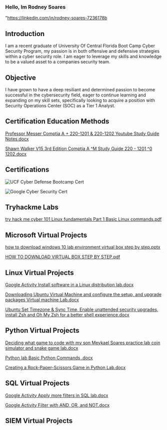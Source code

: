 ### Hello, Im Rodney Soares

"https://linkedin.com/in/rodney-soares-7236178b

## Introduction

I am a recent graduate of University Of Central Florida Boot Camp Cyber Security Program, my passion is in both offensive and defensive strategies within a cyber security role. I am eager to leverage my skills and knowledge to be a valued asset to a companies security team.

## Objective
I have grown to have a deep resiliant and determined passion to become successful in the cybersecurity field, eager to continue learning and expanding on my skill sets, specifically looking to acquire a position with Security Operations Center (SOC) as a Tier 1 Analyst.

## Certification Education Methods

[Professor Messer Comptia A + 220-1201 & 220-1202 Youtube Study Guide Notes.docx](https://github.com/user-attachments/files/21209510/Professor.Messer.Comptia.A.%2B.220-1201.220-1202.Youtube.Study.Guide.Notes.docx)

[Shawn Walker V15 3rd Edition Comptia A ^M Study Guide 220 - 1201 ^0 1202.docx](https://github.com/user-attachments/files/21309784/Shawn.Walker.V15.3rd.Edition.Comptia.A.M.Study.Guide.220.-.1201.0.1202.docx)



## Certifications

![UCF Cyber Defense Bootcamp Cert](https://github.com/user-attachments/assets/352bd6da-208a-46cf-b881-ce89f0d96ab1)


![Google Cyber Security Cert](https://github.com/user-attachments/assets/608b5ea2-081a-4d5e-9ab3-34f5092a8f9c)



## Tryhackme Labs

[try hack me cyber 101 Linux fundamentals Part 1 Basic Linux commands.pdf](https://github.com/user-attachments/files/21210908/try.hack.me.cyber.101.Linux.fundamentals.Part.1.Basic.Linux.commands.pdf)



## Microsoft Virtual Projects
[how to download windows 10 lab environment virtual box step by step.pptx](https://github.com/Ethicalfury/Ethicalfury/files/14974173/how.to.download.windows.10.lab.environment.virtual.box.step.by.step.pptx)

[HOW TO DOWNLOAD VIRTUAL BOX STEP BY STEP.pdf](https://github.com/Ethicalfury/Ethicalfury/files/14981668/HOW.TO.DOWNLOAD.VIRTUAL.BOX.STEP.BY.STEP.pdf)


## Linux Virtual Projects
[Google Activity Install software in a Linux distribution lab.docx](https://github.com/Ethicalfury/Ethicalfury/files/14974162/Google.Activity.Install.software.in.a.Linux.distribution.lab.docx)

[Downloading Ubuntu Virtual Machine and configure the setup, and upgrade packages  Virtual machine Lab.docx](https://github.com/user-attachments/files/21310718/Downloading.Ubuntu.Virtual.Machine.and.configure.the.setup.and.upgrade.packages.Virtual.machine.Lab.docx)

[Ubuntu Set Timezone & Sync Time, Enable unattended security upgrades, install Zsh and Oh My Zsh for a better shell experience.docx](https://github.com/user-attachments/files/21312315/Ubuntu.Set.Timezone.Sync.Time.Enable.unattended.security.upgrades.install.Zsh.and.Oh.My.Zsh.for.a.better.shell.experience.docx)



## Python Virtual Projects

[Deciding what game to code with my son Meykael Soares practice lab coin simulator and snake game lab.docx](https://github.com/user-attachments/files/21225737/Deciding.what.game.to.code.with.my.son.Meykael.Soares.practice.lab.coin.simulator.and.snake.game.lab.docx)


[Python lab Basic Python Commands .docx](https://github.com/user-attachments/files/21210823/Python.lab.Basic.Python.Commands.docx)

[Creating a Rock-Paper-Scissors Game in Python Lab.docx](https://github.com/user-attachments/files/21211343/Creating.a.Rock-Paper-Scissors.Game.in.Python.Lab.docx)


## SQL Virtual Projects

[Google Activity Apply more filters in SQL lab.docx](https://github.com/Ethicalfury/Ethicalfury/files/14982975/Google.Activity.Apply.more.filters.in.SQL.lab.docx)

[Google Activity Filter with AND, OR, and NOT.docx](https://github.com/Ethicalfury/Ethicalfury/files/14987170/Google.Activity.Filter.with.AND.OR.and.NOT.docx)




## SIEM Virtual Projects















